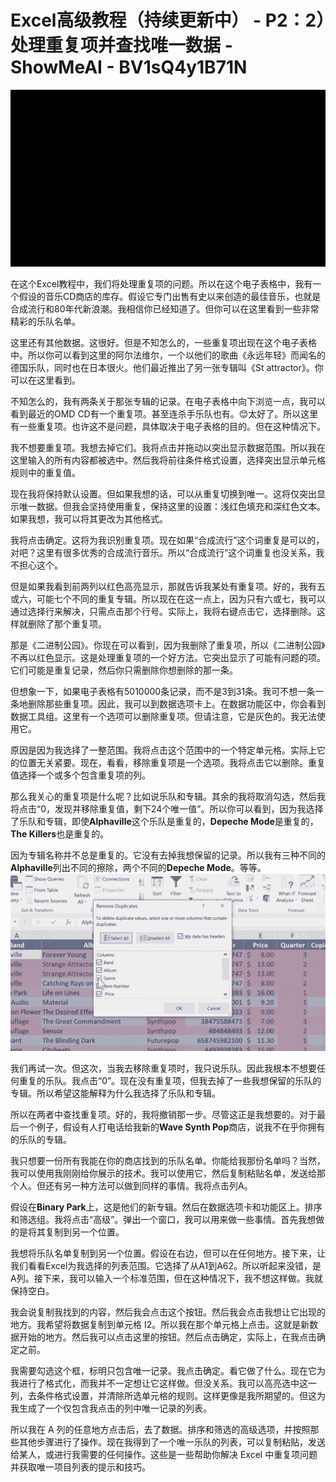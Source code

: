 # Excel高级教程（持续更新中） - P2：2）处理重复项并查找唯一数据 - ShowMeAI - BV1sQ4y1B71N

![](img/325ac29a793bd007433de73a5492e707_0.png)

在这个Excel教程中，我们将处理重复项的问题。所以在这个电子表格中，我有一个假设的音乐CD商店的库存。假设它专门出售有史以来创造的最佳音乐，也就是合成流行和80年代新浪潮。我相信你已经知道了。但你可以在这里看到一些非常精彩的乐队名单。

这里还有其他数据。这很好。但是不知怎么的，一些重复项出现在这个电子表格中。所以你可以看到这里的阿尔法维尔，一个以他们的歌曲《永远年轻》而闻名的德国乐队，同时也在日本很火。他们最近推出了另一张专辑叫《St attractor》。你可以在这里看到。

不知怎么的，我有两条关于那张专辑的记录。在电子表格中向下浏览一点，我可以看到最近的OMD CD有一个重复项。甚至连杀手乐队也有。😊太好了。所以这里有一些重复项。也许这不是问题，具体取决于电子表格的目的。但在这种情况下。

我不想要重复项。我想去掉它们。我将点击并拖动以突出显示数据范围。所以我在这里输入的所有内容都被选中。然后我将前往条件格式设置，选择突出显示单元格规则中的重复值。

现在我将保持默认设置。但如果我想的话，可以从重复切换到唯一。这将仅突出显示唯一数据。但我会坚持使用重复，保持这里的设置：浅红色填充和深红色文本。如果我想，我可以将其更改为其他格式。

我将点击确定。这将为我识别重复项。现在如果“合成流行”这个词重复是可以的，对吧？这里有很多优秀的合成流行音乐。所以“合成流行”这个词重复也没关系，我不担心这个。

但是如果我看到前两列以红色高亮显示，那就告诉我某处有重复项。好的，我有五或六，可能七个不同的重复专辑。所以现在在这一点上，因为只有六或七，我可以通过选择行来解决，只需点击那个行号。实际上，我将右键点击它，选择删除。这样就删除了那个重复项。

那是《二进制公园》。你现在可以看到，因为我删除了重复项，所以《二进制公园》不再以红色显示。这是处理重复项的一个好方法。它突出显示了可能有问题的项。它们可能是重复记录，然后你只需删除你想删除的那一条。

但想象一下，如果电子表格有5010000条记录，而不是3到31条。我可不想一条一条地删除那些重复项。因此，我可以到数据选项卡上。在数据功能区中，你会看到数据工具组。这里有一个选项可以删除重复项。但请注意，它是灰色的。我无法使用它。

原因是因为我选择了一整范围。我将点击这个范围中的一个特定单元格。实际上它的位置无关紧要。现在，看看，移除重复项是一个选项。我将点击它以删除。重复值选择一个或多个包含重复项的列。

那么我关心的重复项是什么呢？比如说乐队和专辑。其余的我将取消勾选，然后我将点击“0，发现并移除重复值，剩下24个唯一值”。所以你可以看到，因为我选择了乐队和专辑，即使**Alphaville**这个乐队是重复的，**Depeche Mode**是重复的，**The Killers**也是重复的。

因为专辑名称并不总是重复的。它没有去掉我想保留的记录。所以我有三种不同的**Alphaville**列出不同的擦除，两个不同的**Depeche Mode**。等等。![](img/325ac29a793bd007433de73a5492e707_2.png)

我们再试一次。但这次，当我去移除重复项时，我只说乐队。因此我根本不想要任何重复的乐队。我点击“0”。现在没有重复项，但我去掉了一些我想保留的乐队的专辑。所以希望这能解释为什么我选择了乐队和专辑。

所以在两者中查找重复项。好的，我将撤销那一步。尽管这正是我想要的。对于最后一个例子，假设有人打电话给我新的**Wave Synth Pop**商店，说我不在乎你拥有的乐队的专辑。

我只想要一份所有我能在你的商店找到的乐队名单。你能给我那份名单吗？当然，我可以使用我刚刚给你展示的技术。我可以使用它，然后复制粘贴名单，发送给那个人。但还有另一种方法可以做到同样的事情。我将点击列A。

假设在**Binary Park**上，这是他们的新专辑。然后在数据选项卡和功能区上。排序和筛选组。我将点击“高级”。弹出一个窗口，我可以用来做一些事情。首先我想做的是将其复制到另一个位置。

我想将乐队名单复制到另一个位置。假设在右边，但可以在任何地方。接下来，让我们看看Excel为我选择的列表范围。它选择了从A1到A62。所以听起来没错，是A列。接下来，我可以输入一个标准范围，但在这种情况下，我不想这样做。我就保持空白。

我会说复制我找到的内容，然后我会点击这个按钮。然后我会点击我想让它出现的地方。我希望将数据复制到单元格 I2。所以我在那个单元格上点击。这就是新数据开始的地方。然后我可以点击这里的按钮。然后点击确定，实际上，在我点击确定之前。

我需要勾选这个框，标明只包含唯一记录。我点击确定。看它做了什么。现在它为我进行了格式化，而我并不一定想让它这样做。但没关系。我可以高亮选中这一列，去条件格式设置，并清除所选单元格的规则。这样更像是我所期望的。但这为我生成了一个仅包含我点击的列中唯一记录的列表。

所以我在 A 列的任意地方点击后，去了数据。排序和筛选的高级选项，并按照那些其他步骤进行了操作。现在我得到了一个唯一乐队的列表，可以复制粘贴，发送给某人，或进行我需要的任何操作。这些是一些帮助你解决 Excel 中重复项问题并获取唯一项目列表的提示和技巧。
